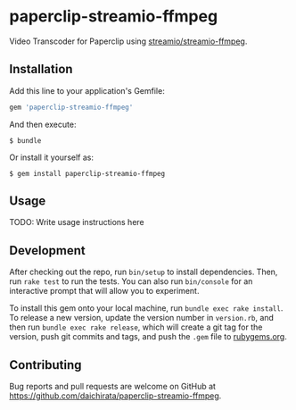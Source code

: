 # paperclip-streamio-ffmpeg

Video Transcoder for Paperclip using [streamio/streamio-ffmpeg](https://github.com/streamio/streamio-ffmpeg).

## Installation

Add this line to your application's Gemfile:

```ruby
gem 'paperclip-streamio-ffmpeg'
```

And then execute:

    $ bundle

Or install it yourself as:

    $ gem install paperclip-streamio-ffmpeg

## Usage

TODO: Write usage instructions here

## Development

After checking out the repo, run `bin/setup` to install dependencies. Then, run `rake test` to run the tests. You can also run `bin/console` for an interactive prompt that will allow you to experiment.

To install this gem onto your local machine, run `bundle exec rake install`. To release a new version, update the version number in `version.rb`, and then run `bundle exec rake release`, which will create a git tag for the version, push git commits and tags, and push the `.gem` file to [rubygems.org](https://rubygems.org).

## Contributing

Bug reports and pull requests are welcome on GitHub at https://github.com/daichirata/paperclip-streamio-ffmpeg.
